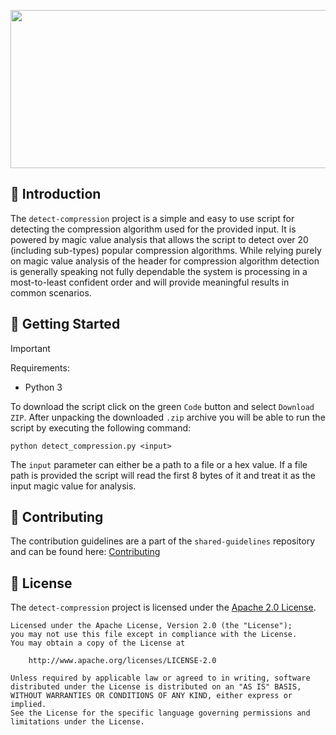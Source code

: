 <p align="center">  
    <img src="https://tools.etdon.com/placeholder-image/generate?width=1012&height=253&background-color=393E41,1E2019,D3D0CB,1E2019&text=detect-compression&text-color=FFFFFF" width=1012 height=253>    
</p>

## 🔰 Introduction

The `detect-compression` project is a simple and easy to use script for detecting the compression algorithm used for the provided input.
It is powered by magic value analysis that allows the script to detect over 20 (including sub-types) popular compression algorithms.
While relying purely on magic value analysis of the header for compression algorithm detection is generally speaking not fully dependable
the system is processing in a most-to-least confident order and will provide meaningful results in common scenarios.

## 🚀 Getting Started

> [!IMPORTANT]
> Requirements:
> - Python 3

To download the script click on the green `Code` button and select `Download ZIP`. After unpacking the downloaded `.zip` archive you
will be able to run the script by executing the following command:
```
python detect_compression.py <input>
```
The `input` parameter can either be a path to a file or a hex value. If a file path is provided the script will read the first 8 bytes of it and treat it as the input magic value for analysis.

## 🫴 Contributing
The contribution guidelines are a part of the `shared-guidelines` repository and can be found here: [Contributing][contributing]

## 📄 License
The `detect-compression` project is licensed under the [Apache 2.0 License][license].
```
Licensed under the Apache License, Version 2.0 (the "License");
you may not use this file except in compliance with the License.
You may obtain a copy of the License at

    http://www.apache.org/licenses/LICENSE-2.0

Unless required by applicable law or agreed to in writing, software
distributed under the License is distributed on an "AS IS" BASIS,
WITHOUT WARRANTIES OR CONDITIONS OF ANY KIND, either express or implied.
See the License for the specific language governing permissions and
limitations under the License.
```

[contributing]: https://github.com/etdon/shared-guidelines/blob/main/CONTRIBUTING.md
[license]: https://github.com/etdon/detect-compression/blob/master/LICENSE

